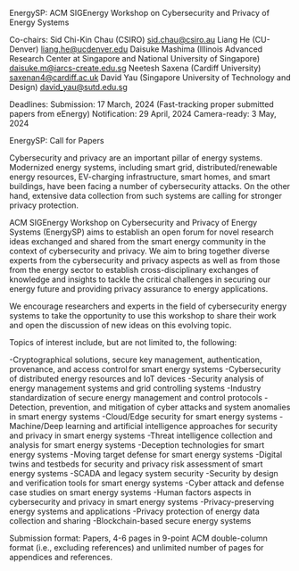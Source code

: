EnergySP: ACM SIGEnergy Workshop on Cybersecurity and Privacy of Energy Systems


Co-chairs:
Sid Chi-Kin Chau (CSIRO)  sid.chau@csiro.au
Liang He (CU-Denver) liang.he@ucdenver.edu
Daisuke Mashima (Illinois Advanced Research Center at Singapore and National University of Singapore) daisuke.m@iarcs-create.edu.sg
Neetesh Saxena (Cardiff University)  saxenan4@cardiff.ac.uk
David Yau (Singapore University of Technology and Design) david_yau@sutd.edu.sg


Deadlines:
Submission: 17 March, 2024
(Fast-tracking proper submitted papers from eEnergy)
Notification:  29 April, 2024
Camera-ready: 3 May, 2024



EnergySP: Call for Papers

Cybersecurity and privacy are an important pillar of energy systems. Modernized energy systems, including smart grid, distributed/renewable energy resources, EV-charging infrastructure, smart homes, and smart buildings, have been facing a number of cybersecurity attacks. On the other hand, extensive data collection from such systems are calling for stronger privacy protection.

ACM SIGEnergy Workshop on Cybersecurity and Privacy of Energy Systems (EnergySP) aims to establish an open forum for novel research ideas exchanged and shared  from the smart energy community in the context of cybersecurity and privacy. We aim to bring together diverse experts from the cybersecurity and privacy aspects as well as from those from the energy sector to establish cross-disciplinary exchanges of knowledge and insights to tackle the critical challenges in securing our energy future and providing privacy assurance to energy applications.

We encourage researchers and experts in the field of cybersecurity energy systems to take the opportunity to use this workshop to share their work and open the discussion of new ideas on this evolving topic.  

Topics of interest include, but are not limited to, the following:

-Cryptographical solutions, secure key management, authentication, provenance, and access control for smart energy systems
-Cybersecurity of distributed energy resources and IoT devices
-Security analysis of energy management systems and grid controlling systems 
-Industry standardization of secure energy management and control protocols
-Detection, prevention, and mitigation of cyber attacks and system anomalies in smart energy systems
-Cloud/Edge security for smart energy systems
-Machine/Deep learning and artificial intelligence approaches for security and privacy in smart energy systems
-Threat intelligence collection and analysis for smart energy systems
-Deception technologies for smart energy systems
-Moving target defense for smart energy systems
-Digital twins and testbeds for security and privacy risk assessment of smart energy systems
-SCADA and legacy system security
-Security by design and verification tools for smart energy systems
-Cyber attack and defense case studies on smart energy systems
-Human factors aspects in cybersecurity and privacy in smart energy systems
-Privacy-preserving energy systems and applications
-Privacy protection of energy data collection and sharing
-Blockchain-based secure energy systems 

Submission format: 
Papers, 4-6 pages in 9-point ACM double-column format (i.e., excluding references) and unlimited number of pages for appendices and references.
